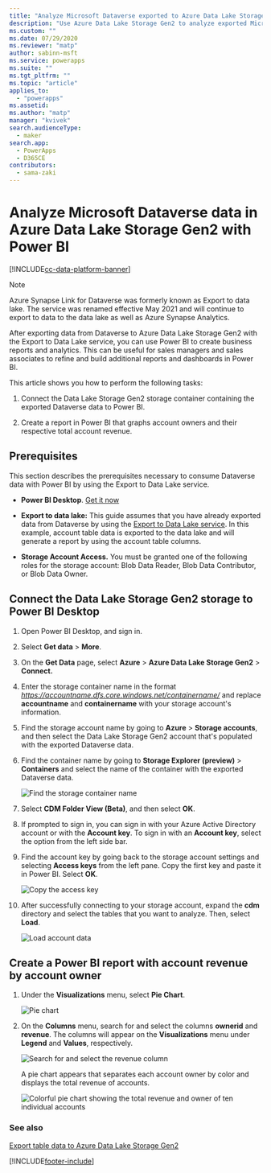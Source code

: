 ```yaml
---
title: "Analyze Microsoft Dataverse exported to Azure Data Lake Storage Gen2 data with Power BI | MicrosoftDocs"
description: "Use Azure Data Lake Storage Gen2 to analyze exported Microsoft Dataverse data"
ms.custom: ""
ms.date: 07/29/2020
ms.reviewer: "matp"
author: sabinn-msft
ms.service: powerapps
ms.suite: ""
ms.tgt_pltfrm: ""
ms.topic: "article"
applies_to: 
  - "powerapps"
ms.assetid: 
ms.author: "matp"
manager: "kvivek"
search.audienceType: 
  - maker
search.app: 
  - PowerApps
  - D365CE
contributors:
  - sama-zaki
---
```


# Analyze Microsoft Dataverse data in Azure Data Lake Storage Gen2 with Power BI

[!INCLUDE[cc-data-platform-banner](../../includes/cc-data-platform-banner.md)]

> [!NOTE]
> Azure Synapse Link for Dataverse was formerly known as Export to data lake. The service was renamed effective May 2021 and will continue to export to data to the data lake as well as Azure Synapse Analytics.


After exporting data from Dataverse to Azure Data Lake Storage Gen2
with the Export to Data Lake service, you can use Power BI to create business
reports and analytics. This can be useful for sales managers and sales associates to refine and build additional reports and dashboards in Power BI.

This article shows you how to perform the following tasks: 

1. Connect the Data Lake Storage Gen2 storage container containing the exported Dataverse data to Power BI.

2. Create a report in Power BI that graphs account owners and their respective total account revenue.

## Prerequisites

This section describes the prerequisites necessary to consume Dataverse data with Power BI by using the Export to Data Lake service.
-  **Power BI Desktop**. [Get it now](https://powerbi.microsoft.com/downloads/)

-  **Export to data lake:** This guide assumes that you have already exported data from Dataverse by using the [Export to Data Lake service](export-to-data-lake.md). In this example, account table data is exported to the data lake and will generate a report by using the account table columns.
-  **Storage Account Access.** You must be granted one of the following roles for the storage account: Blob Data Reader, Blob Data Contributor, or Blob Data Owner.

## Connect the Data Lake Storage Gen2 storage to Power BI Desktop

1. Open Power BI Desktop, and sign in.

2. Select **Get data** > **More**.

3. On the **Get Data** page, select **Azure** > **Azure Data Lake Storage Gen2** > **Connect.**

4.  Enter the storage container name in the format<br>*https://accountname.dfs.core.windows.net/containername/* and replace **accountname** and **containername** with your storage account's information.

5. Find the storage account name by going to **Azure** > **Storage accounts**, and then select the Data Lake Storage Gen2 account that's populated with the exported Dataverse data.

6. Find the container name by going to **Storage Explorer (preview)** > **Containers** and select the name of the container with the exported Dataverse data.

    ![Find the storage container name](media/find-container-name.png "Find the storage container name")

7. Select **CDM Folder View (Beta)**, and then select **OK**.

8. If prompted to sign in, you can sign in with your Azure Active Directory account or with the **Account key**. To sign in with an **Account key**, select the option from the left side bar.

9. Find the account key by going back to the storage account settings and selecting **Access keys** from the left pane. Copy the first key and paste it in Power BI. Select **OK**.

    ![Copy the access key](media/copy-access-key.png "Copy the access key")

10. After successfully connecting to your storage account, expand the **cdm** directory and select the tables that you want to analyze. Then, select **Load**.

    ![Load account data](media/load-account-data.png "Load account data")

## Create a Power BI report with account revenue by account owner

1. Under the **Visualizations** menu, select **Pie Chart**.

    ![Pie chart](media/pie-chart.png "Pie chart")

2. On the **Columns** menu, search for and select the columns **ownerid** and **revenue**. The columns will appear on the **Visualizations** menu under **Legend** and **Values**, respectively.

    ![Search for and select the revenue column](media/select-fields.png "Search for and select the revenue column")

   A pie chart appears that separates each account owner by color and displays the total revenue of accounts.

    ![Colorful pie chart showing the total revenue and owner of ten individual accounts](media/account-data-pie-chart.png "Colorful pie chart showing the total revenue and owner of ten individual accounts")

### See also

[Export table data to Azure Data Lake Storage Gen2](export-to-data-lake.md)



[!INCLUDE[footer-include](../../includes/footer-banner.md)]
